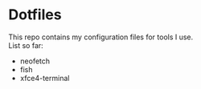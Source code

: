 # Dotfiles  
This repo contains my configuration files for tools I use.  
List so far:  
- neofetch
- fish
- xfce4-terminal
